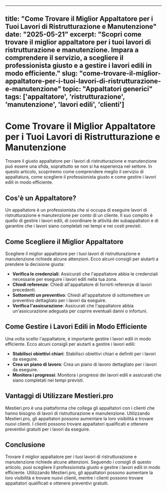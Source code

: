
---
title: "Come Trovare il Miglior Appaltatore per i Tuoi Lavori di Ristrutturazione e Manutenzione"
date: "2025-05-21"
excerpt: "Scopri come trovare il miglior appaltatore per i tuoi lavori di ristrutturazione e manutenzione. Impara a comprendere il servizio, a scegliere il professionista giusto e a gestire i lavori edili in modo efficiente."
slug: "come-trovare-il-miglior-appaltatore-per-i-tuoi-lavori-di-ristrutturazione-e-manutenzione"
topic: "Appaltatori generici"
tags: ['appaltatore', 'ristrutturazione', 'manutenzione', 'lavori edili', 'clienti']
---

# Come Trovare il Miglior Appaltatore per i Tuoi Lavori di Ristrutturazione e Manutenzione

Trovare il giusto appaltatore per i lavori di ristrutturazione e manutenzione può essere una sfida, soprattutto se non si ha esperienza nel settore. In questo articolo, scopriremo come comprendere meglio il servizio di appaltatura, come scegliere il professionista giusto e come gestire i lavori edili in modo efficiente.

## Cos'è un Appaltatore?

Un appaltatore è un professionista che si occupa di eseguire lavori di ristrutturazione e manutenzione per conto di un cliente. Il suo compito è quello di gestire i lavori edili, di coordinare le attività dei subappaltatori e di garantire che i lavori siano completati nei tempi e nei costi previsti.

## Come Scegliere il Miglior Appaltatore

Scegliere il miglior appaltatore per i tuoi lavori di ristrutturazione e manutenzione richiede alcune attenzioni. Ecco alcuni consigli per aiutarti a prendere la decisione giusta:

*   **Verifica le credenziali**: Assicurati che l'appaltatore abbia le credenziali necessarie per eseguire i lavori edili nella tua zona.
*   **Chiedi referenze**: Chiedi all'appaltatore di fornirti referenze di lavori precedenti.
*   **Sottometti un preventivo**: Chiedi all'appaltatore di sottomettere un preventivo dettagliato per i lavori da eseguire.
*   **Verifica l'assicurazione**: Assicurati che l'appaltatore abbia un'assicurazione adeguata per coprire eventuali danni o infortuni.

## Come Gestire i Lavori Edili in Modo Efficiente

Una volta scelto l'appaltatore, è importante gestire i lavori edili in modo efficiente. Ecco alcuni consigli per aiutarti a gestire i lavori edili:

*   **Stabilisci obiettivi chiari**: Stabilisci obiettivi chiari e definiti per i lavori da eseguire.
*   **Crea un piano di lavoro**: Crea un piano di lavoro dettagliato per i lavori da eseguire.
*   **Monitora i progressi**: Monitora i progressi dei lavori edili e assicurati che siano completati nei tempi previsti.

## Vantaggi di Utilizzare Mestieri.pro

Mestieri.pro è una piattaforma che collega gli appaltatori con i clienti che hanno bisogno di lavori di ristrutturazione e manutenzione. Utilizzando Mestieri.pro, gli appaltatori possono aumentare la loro visibilità e trovare nuovi clienti. I clienti possono trovare appaltatori qualificati e ottenere preventivi gratuiti per i lavori da eseguire.

## Conclusione

Trovare il miglior appaltatore per i tuoi lavori di ristrutturazione e manutenzione richiede alcune attenzioni. Seguendo i consigli di questo articolo, puoi scegliere il professionista giusto e gestire i lavori edili in modo efficiente. Utilizzando Mestieri.pro, gli appaltatori possono aumentare la loro visibilità e trovare nuovi clienti, mentre i clienti possono trovare appaltatori qualificati e ottenere preventivi gratuiti.
